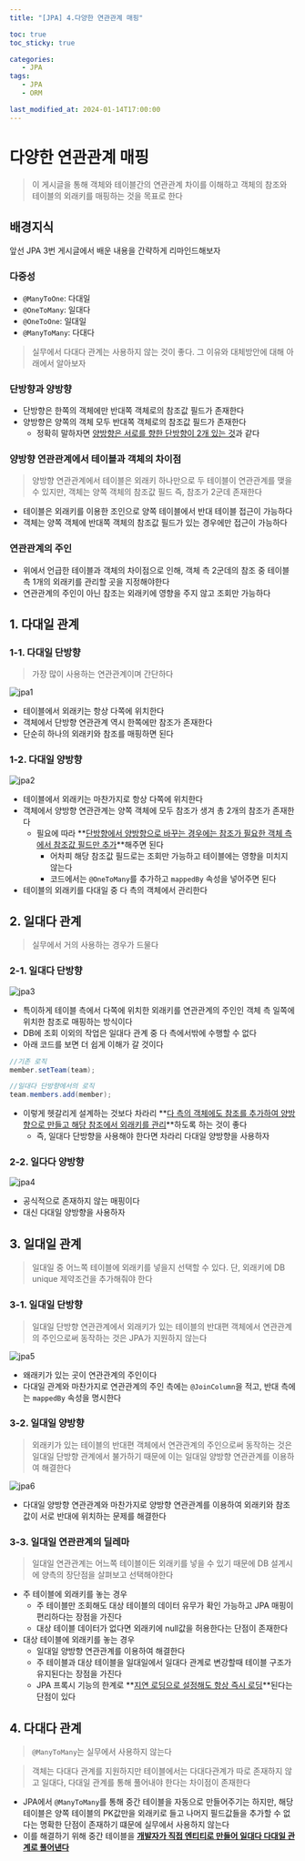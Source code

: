 ```yaml
---
title: "[JPA] 4.다양한 연관관계 매핑"

toc: true
toc_sticky: true

categories:
   - JPA
tags:
   - JPA
   - ORM

last_modified_at: 2024-01-14T17:00:00
---
```

# 다양한 연관관계 매핑

> 이 게시글을 통해 객체와 테이블간의 연관관계 차이를 이해하고 객체의 참조와 테이블의 외래키를 매핑하는 것을 목표로 한다

## 배경지식

앞선 JPA 3번 게시글에서 배운 내용을 간략하게 리마인드해보자

### 다중성

- ```@ManyToOne```: 다대일
- ```@OneToMany```: 일대다
- ```@OneToOne```: 일대일
- ```@ManyToMany```: 다대다

> 실무에서 다대다 관계는 사용하지 않는 것이 좋다. 그 이유와 대체방안에 대해 아래에서 알아보자

### 단방향과 양방향

- 단방향은 한쪽의 객체에만 반대쪽 객체로의 참조값 필드가 존재한다
- 양방향은 양쪽의 객체 모두 반대쪽 객체로의 참조값 필드가 존재한다
  - 정확히 말하자면 <u>양방향은 서로를 향한 단방향이 2개 있는 것</u>과 같다

### 양방향 연관관계에서 테이블과 객체의 차이점

> 양방향 연관관계에서 테이블은 외래키 하나만으로 두 테이블이 연관관계를 맺을 수 있지만, 객체는 양쪽 객체의 참조값 필드 즉, 참조가 2군데 존재한다

- 테이블은 외래키를 이용한 조인으로 양쪽 테이블에서 반대 테이블 접근이 가능하다
- 객체는 양쪽 객체에 반대쪽 객체의 참조값 필드가 있는 경우에만 접근이 가능하다

### 연관관계의 주인

- 위에서 언급한 테이블과 객체의 차이점으로 인해, 객체 측 2군데의 참조 중 테이블 측 1개의 외래키를 관리할 곳을 지정해야한다
- 연관관계의 주인이 아닌 참조는 외래키에 영향을 주지 않고 조회만 가능하다



## 1. 다대일 관계

### 1-1. 다대일 단방향

> 가장 많이 사용하는 연관관계이며 간단하다

![jpa1]({{site.url}}{{site.baseurl}}/assets/images/jpa/4/jpa1.png)

- 테이블에서 외래키는 항상 다쪽에 위치한다
- 객체에서 단방향 연관관계 역시 한쪽에만 참조가 존재한다
- 단순히 하나의 외래키와 참조를 매핑하면 된다

### 1-2. 다대일 양방향

![jpa2]({{site.url}}{{site.baseurl}}/assets/images/jpa/4/jpa2.png)

- 테이블에서 외래키는 마찬가지로 항상 다쪽에 위치한다
- 객체에서 양방향 연관관계는 양쪽 객체에 모두 참조가 생겨 총 2개의 참조가 존재한다
  - 필요에 따라 **<u>단방향에서 양방향으로 바꾸는 경우에는 참조가 필요한 객체 측에서 참조값 필드만 추가</u>**해주면 된다
    - 어차피 해당 참조값 필드로는 조회만 가능하고 테이블에는 영향을 미치지 않는다
    - 코드에서는 ```@OneToMany```를 추가하고 ```mappedBy``` 속성을 넣어주면 된다
- 테이블의 외래키를 다대일 중 다 측의 객체에서 관리한다

## 2. 일대다 관계

> 실무에서 거의 사용하는 경우가 드물다

### 2-1. 일대다 단방향

![jpa3]({{site.url}}{{site.baseurl}}/assets/images/jpa/4/jpa3.png)

- 특이하게 테이블 측에서 다쪽에 위치한 외래키를 연관관계의 주인인 객체 측 일쪽에 위치한 참조로 매핑하는 방식이다
- DB에 조회 이외의 작업은 일대다 관계 중 다 측에서밖에 수행할 수 없다
- 아래 코드를 보면 더 쉽게 이해가 갈 것이다

``` java
//기존 로직
member.setTeam(team);

//일대다 단방향에서의 로직
team.members.add(member);
```

- 이렇게 헷갈리게 설계하는 것보다 차라리 **<u>다 측의 객체에도 참조를 추가하여 양방향으로 만들고 해당 참조에서 외래키를 관리</u>**하도록 하는 것이 좋다
  - 즉, 일대다 단방향을 사용해야 한다면 차라리 다대일 양방향을 사용하자

### 2-2. 일다다 양방향

![jpa4]({{site.url}}{{site.baseurl}}/assets/images/jpa/4/jpa4.png)

- 공식적으로 존재하지 않는 매핑이다
- 대신 다대일 양방향을 사용하자

## 3. 일대일 관계

> 일대일 중 어느쪽 테이블에 외래키를 넣을지 선택할 수 있다. 단, 외래키에 DB unique 제약조건을 추가해줘야 한다

### 3-1. 일대일 단방향

> 일대일 단방향 연관관계에서 외래키가 있는 테이블의 반대편 객체에서 연관관계의 주인으로써 동작하는 것은 JPA가 지원하지 않는다

![jpa5]({{site.url}}{{site.baseurl}}/assets/images/jpa/4/jpa5.png)

- 왜래키가 있는 곳이 연관관계의 주인이다
- 다대일 관계와 마찬가지로 연관관계의 주인 측에는 ```@JoinColumn```을 적고, 반대 측에는 ```mappedBy``` 속성을 명시한다

### 3-2. 일대일 양방향

> 외래키가 있는 테이블의 반대편 객체에서 연관관계의 주인으로써 동작하는 것은 일대일 단방향 관계에서 불가하기 때문에 이는 일대일 양방향 연관관계를 이용하여 해결한다

![jpa6]({{site.url}}{{site.baseurl}}/assets/images/jpa/4/jpa6.png)

- 다대일 양방향 연관관계와 마찬가지로 양방향 연관관계를 이용하여 외래키와 참조값이 서로 반대에 위치하는 문제를 해결한다

### 3-3. 일대일 연관관계의 딜레마

> 일대일 연관관계는 어느쪽 테이블이든 외래키를 넣을 수 있기 때문에 DB 설계시에 양측의 장단점을 살펴보고 선택해야한다

- 주 테이블에 외래키를 놓는 경우
  - 주 테이블만 조회해도 대상 테이블의 데이터 유무가 확인 가능하고 JPA 매핑이 편리하다는 장점을 가진다
  - 대상 테이블 데이터가 없다면 외래키에 null값을 허용한다는 단점이 존재한다
- 대상 테이블에 외래키를 놓는 경우
  - 일대일 양방향 연관관계를 이용하여 해결한다
  - 주 테이블과 대상 테이블을 일대일에서 일대다 관계로 변강할때 테이블 구조가 유지된다는 장점을 가진다
  - JPA 프록시 기능의 한계로 **<u>지연 로딩으로 설정해도 항상 즉시 로딩</u>**된다는 단점이 있다

## 4. 다대다 관계

> ```@ManyToMany```는 실무에서 사용하지 않는다

> 객체는 다대다 관계를 지원하지만 테이블에서는 다대다관계가 따로 존재하지 않고 일대다, 다대일 관계를 통해 풀어내야 한다는 차이점이 존재한다

- JPA에서 ```@ManyToMany```를 통해 중간 테이블을 자동으로 만들어주기는 하지만, 해당 테이블은 양쪽 테이블의 PK값만을 외래키로 들고 나머지 필드값들을 추가할 수 없다는 명확한 단점이 존재하기 떄문에 실무에서 사용하지 않는다
- 이를 해결하기 위해 중간 테이블을 **<u>개발자가 직접 엔티티로 만들어 일대다 다대일 관계로 풀어낸다</u>**
